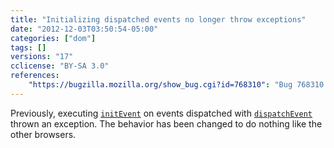 ```yaml
---
title: "Initializing dispatched events no longer throw exceptions"
date: "2012-12-03T03:50:54-05:00"
categories: ["dom"]
tags: []
versions: "17"
cclicense: "BY-SA 3.0"
references:
    "https://bugzilla.mozilla.org/show_bug.cgi?id=768310": "Bug 768310 – initEvent on already-dispatched event should be a noop (rather than throwing)"
---
```

Previously, executing [`initEvent`](https://developer.mozilla.org/en-US/docs/Web/API/event.initEvent) on events dispatched with [`dispatchEvent`](https://developer.mozilla.org/en-US/docs/Web/API/EventTarget.dispatchEvent) thrown an exception. The behavior has been changed to do nothing like the other browsers.
